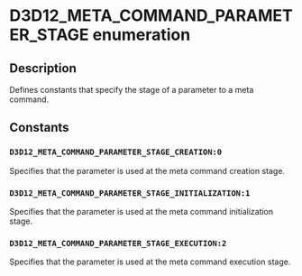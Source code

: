 # D3D12_META_COMMAND_PARAMETER_STAGE enumeration

## Description

Defines constants that specify the stage of a parameter to a meta command.

## Constants

### `D3D12_META_COMMAND_PARAMETER_STAGE_CREATION:0`

Specifies that the parameter is used at the meta command creation stage.

### `D3D12_META_COMMAND_PARAMETER_STAGE_INITIALIZATION:1`

Specifies that the parameter is used at the meta command initialization stage.

### `D3D12_META_COMMAND_PARAMETER_STAGE_EXECUTION:2`

Specifies that the parameter is used at the meta command execution stage.